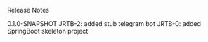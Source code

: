 Release Notes

0.1.0-SNAPSHOT
JRTB-2: added stub telegram bot
JRTB-0: added SpringBoot skeleton project